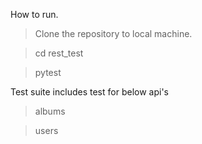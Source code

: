 How to run.
> Clone the repository to local machine.

> cd rest_test

> pytest

Test suite includes test for below api's
> albums

> users
